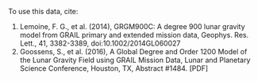 To use this data, cite:
1) Lemoine, F. G., et al. (2014), GRGM900C: A degree 900 lunar gravity model from GRAIL primary and extended mission data, Geophys. Res. Lett., 41, 3382-3389, doi:10.1002/2014GL060027
2) Goossens, S., et al. (2016), A Global Degree and Order 1200 Model of the Lunar Gravity Field using GRAIL Mission Data, Lunar and Planetary Science Conference, Houston, TX, Abstract #1484. [PDF]